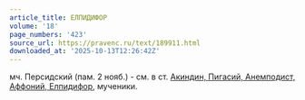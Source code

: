 ```yaml
---
article_title: ЕЛПИДИФОР
volume: '18'
page_numbers: '423'
source_url: https://pravenc.ru/text/189911.html
downloaded_at: '2025-10-13T12:26:42Z'
---
```


мч. Персидский (пам. 2 нояб.) - см. в ст. [Акиндин, Пигасий, Анемподист, Аффоний, Елпидифор](<https://pravenc.ru/text/Акиндин  Пигасий  Анемподист  Аффоний  Елпидифор.html>), мученики.
